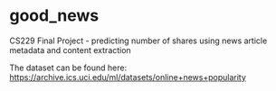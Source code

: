 # good_news
CS229 Final Project - predicting number of shares using news article metadata and content extraction

The dataset can be found here: https://archive.ics.uci.edu/ml/datasets/online+news+popularity

